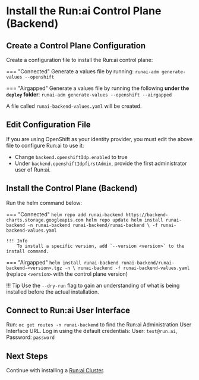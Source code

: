 # Install the Run:ai Control Plane (Backend) 

## Create a Control Plane Configuration

Create a configuration file to install the Run:ai control plane:

=== "Connected"
    Generate a values file by running:
    ```
    runai-adm generate-values --openshift
    ```

=== "Airgapped"
    Generate a values file by running the following __under the `deploy` folder__:
    ```
    runai-adm generate-values --openshift --airgapped
    ```

A file called `runai-backend-values.yaml` will be created.

## Edit Configuration File

If you are using OpenShift as your identity provider, you must edit the above file to configure Run:ai to use it:

* Change `backend.openshiftIdp.enabled` to true
* Under `backend.openshiftIdpfirstAdmin`, provide the first administrator user of Run:ai. 


## Install the Control Plane (Backend)

Run the helm command below:

=== "Connected"
    ```
    helm repo add runai-backend https://backend-charts.storage.googleapis.com
    helm repo update
    helm install runai-backend -n runai-backend runai-backend/runai-backend \
        -f runai-backend-values.yaml 
    ```

    !!! Info
        To install a specific version, add `--version <version>` to the install command.

=== "Airgapped"
    ```
    helm install runai-backend runai-backend/runai-backend-<version>.tgz -n \
        runai-backend -f runai-backend-values.yaml 
    ```
    (replace `<version>` with the control plane version)


!!! Tip
    Use the  `--dry-run` flag to gain an understanding of what is being installed before the actual installation. 


## Connect to Run:ai User Interface


Run: `oc get routes -n runai-backend` to find the Run:ai Administration User Interface URL. Log in using the default credentials: User: `test@run.ai`, Password: `password`

## Next Steps

Continue with installing a [Run:ai Cluster](cluster.md).
